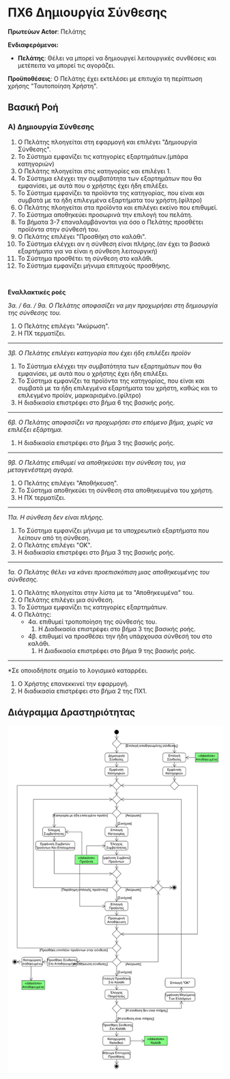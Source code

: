 # ΠΧ6 Δημιουργία Σύνθεσης

**Πρωτεύων Actor**: Πελάτης 

**Ενδιαφερόμενοι:**
- **Πελάτης**:  Θέλει να μπορεί να δημιουργεί λειτουργικές συνθέσεις και μετέπειτα να μπορεί τις αγοράζει.

**Προϋποθέσεις**: Ο Πελάτης έχει εκτελέσει με επιτυχία τη περίπτωση χρήσης "Ταυτοποίηση Χρήστη". 

## Βασική Ροή

### Α) Δημιουργία Σύνθεσης
1. Ο Πελάτης πλοηγείται στη εφαρμογή και επιλέγει "Δημιουργία Σύνθεσης".
2. Το Σύστημα εμφανίζει τις κατηγορίες εξαρτημάτων.(μπάρα κατηγοριών)
3. Ο Πελάτης πλοηγείται στις κατηγορίες και επιλέγει 1.
4. Το Σύστημα ελέγχει την συμβατότητα των εξαρτημάτων που θα εμφανίσει, με αυτά που ο χρήστης έχει ήδη επιλέξει.
5. Το Σύστημα εμφανίζει τα προϊόντα της κατηγορίας, που είναι και συμβατά με τα ήδη επιλεγμένα εξαρτήματα του χρήστη.(φίλτρο)
6. Ο Πελάτης πλοηγείται στα προϊόντα και επιλέγει εκείνο που επιθυμεί.
7. Το Σύστημα αποθηκεύει προσωρινά την επιλογή του πελάτη.
8. Τα βήματα 3-7 επαναλαμβάνονται για όσο ο Πελάτης προσθέτει προϊόντα στην σύνθεσή του.
9. Ο Πελάτης επιλέγει "Προσθήκη στο καλάθι".
10. Το Σύστημα ελέγχει αν η σύνθεση είναι πλήρης.(αν έχει τα βασικά εξαρτήματα για να είναι η σύνθεση λειτουργική)
11. Το Σύστημα προσθέτει τη σύνθεση στο καλάθι.
12. Το Σύστημα εμφανίζει μήνυμα επιτυχούς προσθήκης.

</br>

**Εναλλακτικές ροές**


*3α. / 6α. / 9α. Ο Πελάτης αποφασίζει να μην προχωρήσει στη δημιουργία της σύνθεσης του.*
1. Ο Πελάτης επιλέγει "Ακύρωση".
2. Η ΠΧ τερματίζει.
---

*3β. Ο Πελάτης επιλέγει κατηγορία που έχει ήδη επιλέξει προϊόν*
1. Το Σύστημα ελέγχει την συμβατότητα των εξαρτημάτων που θα εμφανίσει, με αυτά που ο χρήστης έχει ήδη επιλέξει.
2. Το Σύστημα εμφανίζει τα προϊόντα της κατηγορίας, που είναι και συμβατά με τα ήδη επιλεγμένα εξαρτήματα του χρήστη, καθώς και το επιλεγμένο προϊόν, μαρκαρισμένο.(φίλτρο)
3. Η διαδικασία επιστρέφει στο βήμα 6 της βασικής ροής.
---

*6β. Ο Πελάτης αποφασίζει να προχωρήσει στο επόμενο βήμα, χωρίς να επιλέξει εξάρτημα.*
1. Η διαδικασία επιστρέφει στο βήμα 3 της βασικής ροής.
---

*9β. Ο Πελάτης επιθυμεί να αποθηκεύσει την σύνθεση του, για μεταγενέστερη αγορά.*
1. Ο Πελάτης επιλέγει "Αποθήκευση".
2. Το Σύστημα αποθηκεύει τη σύνθεση στα αποθηκευμένα του χρήστη.
3. Η ΠΧ τερματίζει.
---

*11α. Η σύνθεση δεν είναι πλήρης.*
1. Το Σύστημα εμφανίζει μήνυμα με τα υποχρεωτικά εξαρτήματα που λείπουν από τη σύνθεση.
2. Ο Πελάτης επιλέγει "ΟΚ".
3. Η διαδικασία επιστρέφει στο βήμα 3 της βασικής ροής.
---

*1α. Ο Πελάτης θέλει να κάνει προεπισκόπιση μιας αποθηκευμένης του σύνθεσης.*
1. Ο Πελάτης πλοηγείται στην λίστα με τα "Αποθηκευμένα" του.
2. Ο Πελάτης επιλέγει μια σύνθεση.
3. Το Σύστημα εμφανίζει τις κατηγορίες εξαρτημάτων.
4. Ο Πελάτης:
    * 4α. επιθυμεί τροποποίηση της σύνθεσής του.
        1. Η Διαδικασία επιστρέφει στο βήμα 3 της βασικής ροής.
    * 4β. επιθυμεί να προσθέσει την ήδη υπάρχουσα σύνθεσή του στο καλάθι.
        1. Η Διαδικασία επιστρέφει στο βήμα 9 της βασικής ροής.
---

*Σε οποιοδήποτε σημείο το λογισμικό καταρρέει.
1. Ο Χρήστης επανεκκινεί την εφαρμογή. 
2. Η διαδικασία επιστρέφει στο βήμα 2 της ΠΧ1.

## Διάγραμμα Δραστηριότητας
![Διάγραμμα Δραστηριότητας](../uml/requirements/activity-pc-creation.png)